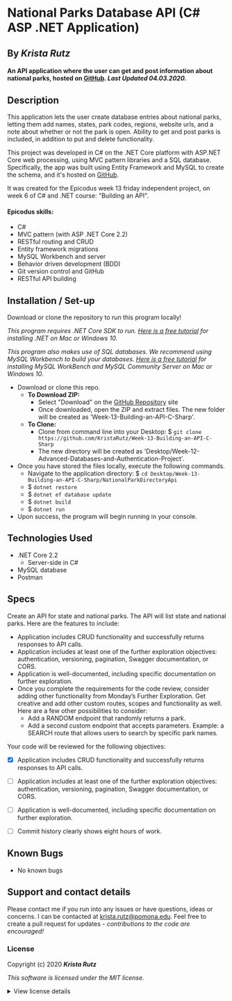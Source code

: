 # National Parks Database API (C# ASP .NET Application)

## By _**Krista Rutz**_

#### An API application where the user can get and post information about national parks, hosted on [GitHub](https://github.com/KristaRutz/Week-13-Building-an-API-C-Sharp). _Last Updated 04.03.2020._

## Description

This application lets the user create database entries about national parks, letting them add names, states, park codes, regions, website urls, and a note about whether or not the park is open. Ability to get and post parks is included, in addition to put and delete functionality.

This project was developed in C# on the .NET Core platform with ASP.NET Core web processing, using MVC pattern libraries and a SQL database. Specifically, the app was built using Entity Framework and MySQL to create the schema, and it's hosted on [GitHub](https://github.com/KristaRutz/Week-13-Building-an-API-C-Sharp).

It was created for the Epicodus week 13 friday independent project, on week 6 of C# and .NET course: "Building an API".

#### Epicodus skills:

- C#
  <!-- - HTML, CSS -->
  <!-- - Razor view on pages  -->
- MVC pattern (with ASP .NET Core 2.2)
- RESTful routing and CRUD
  <!-- - many-to-many database relationships -->
- Entity framework migrations
  <!-- - Identity and authorization -->
  <!-- - Asynchronous code -->
- MySQL Workbench and server
  <!-- - Bootstrap library -->
- Behavior driven development (BDD)
- Git version control and GitHub
- RESTful API building

## Installation / Set-up

Download or clone the repository to run this program locally!

_This program requires .NET Core SDK to run. [Here is a free tutorial](https://www.learnhowtoprogram.com/c-and-net/getting-started-with-c/installing-c-and-net) for installing .NET on Mac or Windows 10._

_This program also makes use of SQL databases. We recommend using MySQL Workbench to build your databases. [Here is a free tutorial](https://www.learnhowtoprogram.com/c-and-net/getting-started-with-c/installing-and-configuring-mysql) for installing MySQL WorkBench and MySQL Community Server on Mac or Windows 10._

- Download or clone this repo.
  - **To Download ZIP:**
    - Select "Download" on the [GitHub Repository](https://github.com/KristaRutz/Week-13-Building-an-API-C-Sharp) site
    - Once downloaded, open the ZIP and extract files. The new folder will be created as 'Week-13-Building-an-API-C-Sharp'.
  - **To Clone:**
    - Clone from command line into your Desktop: \$ `git clone https://github.com/KristaRutz/Week-13-Building-an-API-C-Sharp`
    - The new directory will be created as 'Desktop/Week-12-Advanced-Databases-and-Authentication-Project'.
- Once you have stored the files locally, execute the following commands.
  - Navigate to the application directory: \$ `cd Desktop/Week-13-Building-an-API-C-Sharp/NationalParkDirectoryApi`
  - \$ `dotnet restore`
  - \$ `dotnet ef database update`
  - \$ `dotnet build`
  - \$ `dotnet run`
- Upon success, the program will begin running in your console.

## Technologies Used

- .NET Core 2.2
  - Server-side in C#
- MySQL database
- Postman

## Specs

Create an API for state and national parks. The API will list state and national parks. Here are the features to include:

- Application includes CRUD functionality and successfully returns responses to API calls.
- Application includes at least one of the further exploration objectives: authentication, versioning, pagination, Swagger documentation, or CORS.
- Application is well-documented, including specific documentation on further exploration.
- Once you complete the requirements for the code review, consider adding other functionality from Monday’s Further Exploration. Get creative and add other custom routes, scopes and functionality as well. Here are a few other possibilities to consider:
  - Add a RANDOM endpoint that randomly returns a park.
  - Add a second custom endpoint that accepts parameters. Example: a SEARCH route that allows users to search by specific park names.

Your code will be reviewed for the following objectives:

- [x] Application includes CRUD functionality and successfully returns responses to API calls.

- [ ] Application includes at least one of the further exploration objectives: authentication, versioning, pagination, Swagger documentation, or CORS.

- [ ] Application is well-documented, including specific documentation on further exploration.

- [ ] Commit history clearly shows eight hours of work.

<!-- <details>
  <summary>Expand specs for this project</summary>

| Spec | Example Input | Expected Output |
| :--- | :------------ | :-------------- |


</details>

<details>
  <summary>Expand user stories for this project</summary>

| As a _User-Type_, | I want... | so that... |
| :---------------- | :-------- | :--------- |


</details> -->

## Known Bugs

- No known bugs

## Support and contact details

Please contact me if you run into any issues or have questions, ideas or concerns. I can be contacted at <krista.rutz@pomona.edu>. Feel free to create a pull request for updates - _contributions to the code are encouraged!_

### License

Copyright (c) 2020 **_Krista Rutz_**

_This software is licensed under the MIT license._

<details>
  <summary>View license details</summary>

Permission is hereby granted, free of charge, to any person obtaining a copy of this software and associated documentation files (the "Software"), to deal in the Software without restriction, including without limitation the rights to use, copy, modify, merge, publish, distribute, sublicense, and/or sell copies of the Software, and to permit persons to whom the Software is furnished to do so, subject to the following conditions:

The above copyright notice and this permission notice shall be included in all copies or substantial portions of the Software.

THE SOFTWARE IS PROVIDED "AS IS", WITHOUT WARRANTY OF ANY KIND, EXPRESS OR IMPLIED, INCLUDING BUT NOT LIMITED TO THE WARRANTIES OF MERCHANTABILITY, FITNESS FOR A PARTICULAR PURPOSE AND NONINFRINGEMENT. IN NO EVENT SHALL THE AUTHORS OR COPYRIGHT HOLDERS BE LIABLE FOR ANY CLAIM, DAMAGES OR OTHER LIABILITY, WHETHER IN AN ACTION OF CONTRACT, TORT OR OTHERWISE, ARISING FROM, OUT OF OR IN CONNECTION WITH THE SOFTWARE OR THE USE OR OTHER DEALINGS IN THE SOFTWARE.

</details>
